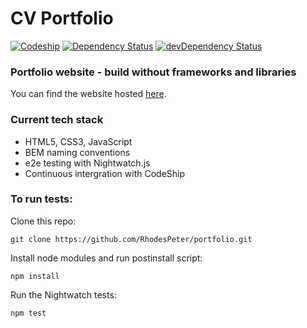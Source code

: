 # CV Portfolio

[![Codeship](https://img.shields.io/codeship/f53a8250-d082-0134-b1ad-3e94eb502bad.svg)](https://codeship.com/projects/201245)
[![Dependency Status](https://david-dm.org/rhodespeter/portfolio.svg)](https://david-dm.org/rhodespeter/portfolio)
[![devDependency Status](https://david-dm.org/rhodespeter/portfolio/dev-status.svg)](https://david-dm.org/rhodespeter/portfolio#info=devDependencies)

### Portfolio website - build without frameworks and libraries

You can find the website hosted [here](http://rhodespeter.co.uk).

### Current tech stack

- HTML5, CSS3, JavaScript
- BEM naming conventions
- e2e testing with Nightwatch.js
- Continuous intergration with CodeShip

### To run tests:
Clone this repo:
```
git clone https://github.com/RhodesPeter/portfolio.git
```
Install node modules and run postinstall script:
```
npm install
```
Run the Nightwatch tests:
```
npm test
```
